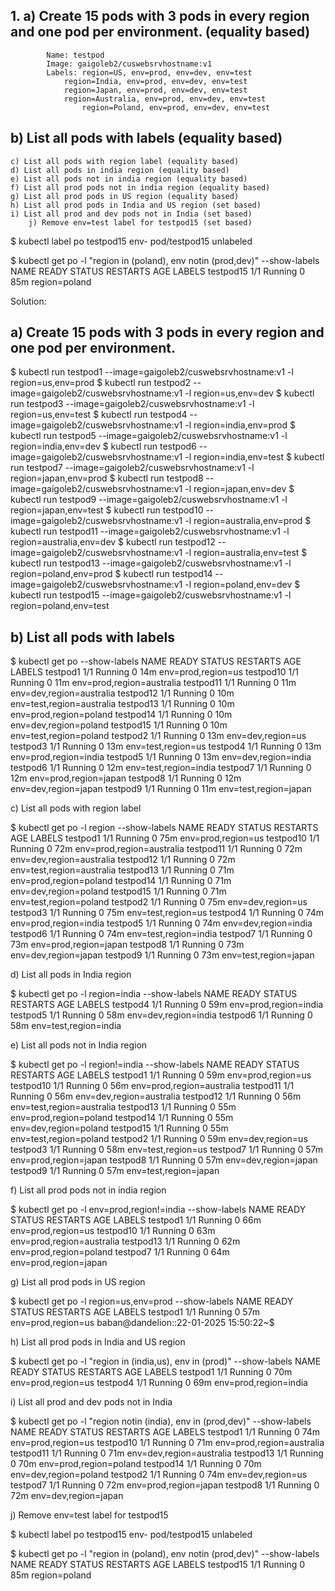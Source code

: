 ## 1.	a) Create 15 pods with 3 pods in every region and one pod per environment. (equality based)
        	Name: testpod
        	Image: gaigoleb2/cuswebsrvhostname:v1
        	Labels: region=US, env=prod, env=dev, env=test
		        region=India, env=prod, env=dev, env=test
		        region=Japan, env=prod, env=dev, env=test
		        region=Australia, env=prod, env=dev, env=test
                	region=Poland, env=prod, env=dev, env=test
##	b) List all pods with labels (equality based)
	c) List all pods with region label (equality based)
	d) List all pods in india region (equality based)
	e) List all pods not in india region (equality based)
	f) List all prod pods not in india region (equality based)
	g) List all prod pods in US region (equality based)
	h) List all prod pods in India and US region (set based)
	i) List all prod and dev pods not in India (set based)
    	j) Remove env=test label for testpod15 (set based)

$ kubectl label po testpod15 env-
pod/testpod15 unlabeled

$ kubectl get po -l "region in (poland), env notin (prod,dev)" --show-labels
NAME        READY   STATUS    RESTARTS   AGE   LABELS
testpod15   1/1     Running   0          85m   region=poland

Solution:
## a) Create 15 pods with 3 pods in every region and one pod per environment.

$ kubectl run testpod1 --image=gaigoleb2/cuswebsrvhostname:v1 -l region=us,env=prod
$ kubectl run testpod2 --image=gaigoleb2/cuswebsrvhostname:v1 -l region=us,env=dev
$ kubectl run testpod3 --image=gaigoleb2/cuswebsrvhostname:v1 -l region=us,env=test
$ kubectl run testpod4 --image=gaigoleb2/cuswebsrvhostname:v1 -l region=india,env=prod
$ kubectl run testpod5 --image=gaigoleb2/cuswebsrvhostname:v1 -l region=india,env=dev
$ kubectl run testpod6 --image=gaigoleb2/cuswebsrvhostname:v1 -l region=india,env=test
$ kubectl run testpod7 --image=gaigoleb2/cuswebsrvhostname:v1 -l region=japan,env=prod
$ kubectl run testpod8 --image=gaigoleb2/cuswebsrvhostname:v1 -l region=japan,env=dev
$ kubectl run testpod9 --image=gaigoleb2/cuswebsrvhostname:v1 -l region=japan,env=test
$ kubectl run testpod10 --image=gaigoleb2/cuswebsrvhostname:v1 -l region=australia,env=prod
$ kubectl run testpod11 --image=gaigoleb2/cuswebsrvhostname:v1 -l region=australia,env=dev
$ kubectl run testpod12 --image=gaigoleb2/cuswebsrvhostname:v1 -l region=australia,env=test
$ kubectl run testpod13 --image=gaigoleb2/cuswebsrvhostname:v1 -l region=poland,env=prod
$ kubectl run testpod14 --image=gaigoleb2/cuswebsrvhostname:v1 -l region=poland,env=dev
$ kubectl run testpod15 --image=gaigoleb2/cuswebsrvhostname:v1 -l region=poland,env=test

## b) List all pods with labels

$ kubectl get po --show-labels
NAME        READY   STATUS    RESTARTS   AGE   LABELS
testpod1    1/1     Running   0          14m   env=prod,region=us
testpod10   1/1     Running   0          11m   env=prod,region=australia
testpod11   1/1     Running   0          11m   env=dev,region=australia
testpod12   1/1     Running   0          10m   env=test,region=australia
testpod13   1/1     Running   0          10m   env=prod,region=poland
testpod14   1/1     Running   0          10m   env=dev,region=poland
testpod15   1/1     Running   0          10m   env=test,region=poland
testpod2    1/1     Running   0          13m   env=dev,region=us
testpod3    1/1     Running   0          13m   env=test,region=us
testpod4    1/1     Running   0          13m   env=prod,region=india
testpod5    1/1     Running   0          13m   env=dev,region=india
testpod6    1/1     Running   0          12m   env=test,region=india
testpod7    1/1     Running   0          12m   env=prod,region=japan
testpod8    1/1     Running   0          12m   env=dev,region=japan
testpod9    1/1     Running   0          11m   env=test,region=japan

c) List all pods with region label

$ kubectl get po -l region --show-labels
NAME        READY   STATUS    RESTARTS   AGE   LABELS
testpod1    1/1     Running   0          75m   env=prod,region=us
testpod10   1/1     Running   0          72m   env=prod,region=australia
testpod11   1/1     Running   0          72m   env=dev,region=australia
testpod12   1/1     Running   0          72m   env=test,region=australia
testpod13   1/1     Running   0          71m   env=prod,region=poland
testpod14   1/1     Running   0          71m   env=dev,region=poland
testpod15   1/1     Running   0          71m   env=test,region=poland
testpod2    1/1     Running   0          75m   env=dev,region=us
testpod3    1/1     Running   0          75m   env=test,region=us
testpod4    1/1     Running   0          74m   env=prod,region=india
testpod5    1/1     Running   0          74m   env=dev,region=india
testpod6    1/1     Running   0          74m   env=test,region=india
testpod7    1/1     Running   0          73m   env=prod,region=japan
testpod8    1/1     Running   0          73m   env=dev,region=japan
testpod9    1/1     Running   0          73m   env=test,region=japan

d) List all pods in India region

$ kubectl get po -l region=india --show-labels
NAME       READY   STATUS    RESTARTS   AGE   LABELS
testpod4   1/1     Running   0          59m   env=prod,region=india
testpod5   1/1     Running   0          58m   env=dev,region=india
testpod6   1/1     Running   0          58m   env=test,region=india

e) List all pods not in India region

$ kubectl get po -l region!=india --show-labels
NAME        READY   STATUS    RESTARTS   AGE   LABELS
testpod1    1/1     Running   0          59m   env=prod,region=us
testpod10   1/1     Running   0          56m   env=prod,region=australia
testpod11   1/1     Running   0          56m   env=dev,region=australia
testpod12   1/1     Running   0          56m   env=test,region=australia
testpod13   1/1     Running   0          55m   env=prod,region=poland
testpod14   1/1     Running   0          55m   env=dev,region=poland
testpod15   1/1     Running   0          55m   env=test,region=poland
testpod2    1/1     Running   0          59m   env=dev,region=us
testpod3    1/1     Running   0          58m   env=test,region=us
testpod7    1/1     Running   0          57m   env=prod,region=japan
testpod8    1/1     Running   0          57m   env=dev,region=japan
testpod9    1/1     Running   0          57m   env=test,region=japan

f) List all prod pods not in india region

$ kubectl get po -l env=prod,region!=india --show-labels
NAME        READY   STATUS    RESTARTS   AGE   LABELS
testpod1    1/1     Running   0          66m   env=prod,region=us
testpod10   1/1     Running   0          63m   env=prod,region=australia
testpod13   1/1     Running   0          62m   env=prod,region=poland
testpod7    1/1     Running   0          64m   env=prod,region=japan

g) List all prod pods in US region

$ kubectl get po -l region=us,env=prod --show-labels
NAME       READY   STATUS    RESTARTS   AGE   LABELS
testpod1   1/1     Running   0          57m   env=prod,region=us
baban@dandelion::22-01-2025 15:50:22~$

h) List all prod pods in India and US region 

$ kubectl get po -l "region in (india,us), env in (prod)" --show-labels
NAME       READY   STATUS    RESTARTS   AGE   LABELS
testpod1   1/1     Running   0          70m   env=prod,region=us
testpod4   1/1     Running   0          69m   env=prod,region=india

i) List all prod and dev pods not in India

$ kubectl get po -l "region notin (india), env in (prod,dev)" --show-labels
NAME        READY   STATUS    RESTARTS   AGE   LABELS
testpod1    1/1     Running   0          74m   env=prod,region=us
testpod10   1/1     Running   0          71m   env=prod,region=australia
testpod11   1/1     Running   0          71m   env=dev,region=australia
testpod13   1/1     Running   0          70m   env=prod,region=poland
testpod14   1/1     Running   0          70m   env=dev,region=poland
testpod2    1/1     Running   0          74m   env=dev,region=us
testpod7    1/1     Running   0          72m   env=prod,region=japan
testpod8    1/1     Running   0          72m   env=dev,region=japan

j) Remove env=test label for testpod15

$ kubectl label po testpod15 env-
pod/testpod15 unlabeled

$ kubectl get po -l "region in (poland), env notin (prod,dev)" --show-labels
NAME        READY   STATUS    RESTARTS   AGE   LABELS
testpod15   1/1     Running   0          85m   region=poland

